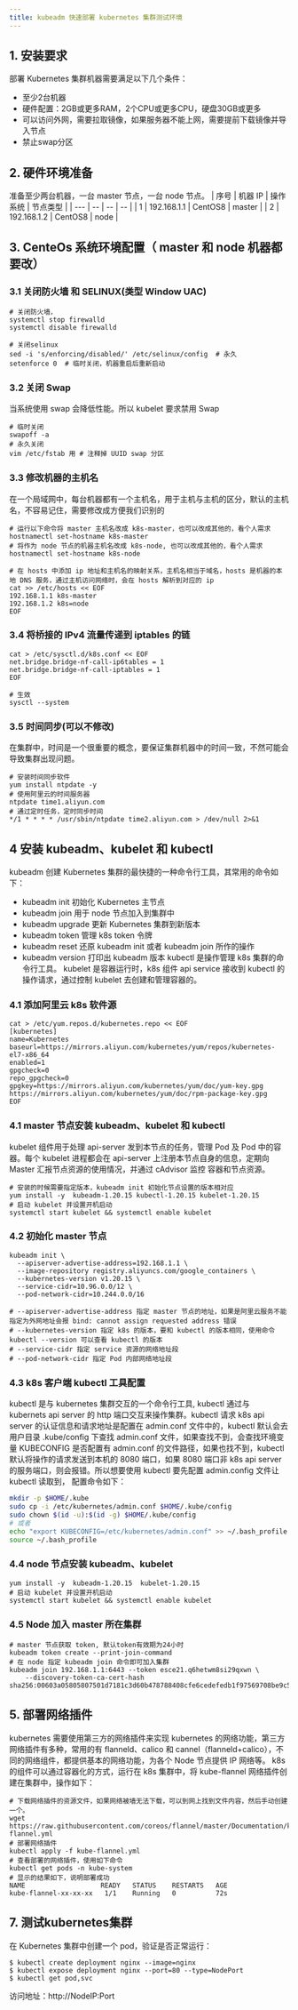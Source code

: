 ```yaml
---
title: kubeadm 快速部署 kubernetes 集群测试环境
---
```

## 1. 安装要求

部署 Kubernetes 集群机器需要满足以下几个条件：

- 至少2台机器
- 硬件配置：2GB或更多RAM，2个CPU或更多CPU，硬盘30GB或更多
- 可以访问外网，需要拉取镜像，如果服务器不能上网，需要提前下载镜像并导入节点
- 禁止swap分区

## 2. 硬件环境准备
准备至少两台机器，一台 master 节点，一台 node 节点。
| 序号 |  机器 IP     | 操作系统 | 节点类型 |
| --- | --           |  --      |    --   |
| 1   | 192.168.1.1 | CentOS8  | master  |
| 2   | 192.168.1.2 | CentOS8  |  node   |

## 3. CenteOs 系统环境配置（ master 和 node 机器都要改）
### 3.1 关闭防火墙 和 SELINUX(类型 Window UAC)
```
# 关闭防火墙，
systemctl stop firewalld
systemctl disable firewalld

# 关闭selinux
sed -i 's/enforcing/disabled/' /etc/selinux/config  # 永久
setenforce 0  # 临时关闭，机器重启后重新启动
```
### 3.2 关闭 Swap
当系统使用 swap 会降低性能。所以 kubelet 要求禁用 Swap
```
# 临时关闭
swapoff -a
# 永久关闭
vim /etc/fstab 用 # 注释掉 UUID swap 分区
```
### 3.3 修改机器的主机名
在一个局域网中，每台机器都有一个主机名，用于主机与主机的区分，默认的主机名，不容易记住，需要修改成方便我们识别的
```
# 运行以下命令将 master 主机名改成 k8s-master，也可以改成其他的，看个人需求
hostnamectl set-hostname k8s-master
# 将作为 node 节点的机器主机名改成 k8s-node, 也可以改成其他的，看个人需求
hostnamectl set-hostname k8s-node

# 在 hosts 中添加 ip 地址和主机名的映射关系，主机名相当于域名，hosts 是机器的本地 DNS 服务，通过主机访问网络时，会在 hosts 解析到对应的 ip
cat >> /etc/hosts << EOF
192.168.1.1 k8s-master
192.168.1.2 k8s=node
EOF
```
### 3.4 将桥接的 IPv4 流量传递到 iptables 的链
```
cat > /etc/sysctl.d/k8s.conf << EOF
net.bridge.bridge-nf-call-ip6tables = 1
net.bridge.bridge-nf-call-iptables = 1
EOF

# 生效
sysctl --system 
```
### 3.5 时间同步(可以不修改)
在集群中，时间是一个很重要的概念，要保证集群机器中的时间一致，不然可能会导致集群出现问题。
```
# 安装时间同步软件
yum install ntpdate -y
# 使用阿里云的时间服务器
ntpdate time1.aliyun.com 
# 通过定时任务，定时同步时间
*/1 * * * * /usr/sbin/ntpdate time2.aliyun.com > /dev/null 2>&1

```


## 4 安装 kubeadm、kubelet 和 kubectl
kubeadm 创建 Kubernetes 集群的最快捷的一种命令行工具，其常用的命令如下：
 - kubeadm init 初始化 Kubernetes 主节点
 - kubeadm join 用于 node 节点加入到集群中
 - kubeadm upgrade 更新 Kubernetes 集群到新版本
 - kubeadm token 管理 k8s token 令牌
 - kubeadm reset 还原 kubeadm init 或者 kubeadm join 所作的操作
 - kubeadm version 打印出 kubeadm 版本
kubectl 是操作管理 k8s 集群的命令行工具。
kubelet 是容器运行时，k8s 组件 api service 接收到 kubectl 的操作请求，通过控制 kubelet 去创建和管理容器的。 

### 4.1 添加阿里云 k8s 软件源
```
cat > /etc/yum.repos.d/kubernetes.repo << EOF
[kubernetes]
name=Kubernetes
baseurl=https://mirrors.aliyun.com/kubernetes/yum/repos/kubernetes-el7-x86_64
enabled=1
gpgcheck=0
repo_gpgcheck=0
gpgkey=https://mirrors.aliyun.com/kubernetes/yum/doc/yum-key.gpg https://mirrors.aliyun.com/kubernetes/yum/doc/rpm-package-key.gpg
EOF
```

### 4.1 master 节点安装 kubeadm、kubelet 和 kubectl
kubelet 组件用于处理 api-server 发到本节点的任务，管理 Pod 及 Pod 中的容器。每个 kubelet 进程都会在 api-server 上注册本节点自身的信息，定期向 Master 汇报节点资源的使用情况，并通过 cAdvisor 监控 容器和节点资源。
```
# 安装的时候需要指定版本，kubeadm init 初始化节点设置的版本相对应
yum install -y  kubeadm-1.20.15 kubectl-1.20.15 kubelet-1.20.15
# 启动 kubelet 并设置开机启动
systemctl start kubelet && systemctl enable kubelet
```

### 4.2 初始化 master 节点
```
kubeadm init \
  --apiserver-advertise-address=192.168.1.1 \ 
  --image-repository registry.aliyuncs.com/google_containers \
  --kubernetes-version v1.20.15 \
  --service-cidr=10.96.0.0/12 \
  --pod-network-cidr=10.244.0.0/16

# --apiserver-advertise-address 指定 master 节点的地址，如果是阿里云服务不能指定为外网地址会报 bind: cannot assign requested address 错误
# --kubernetes-version 指定 k8s 的版本，要和 kubectl 的版本相同，使用命令 kubectl --version 可以查看 kubectl 的版本
# --service-cidr 指定 service 资源的网络地址段
# --pod-network-cidr 指定 Pod 内部网络地址段

```
### 4.3 k8s 客户端 kubectl 工具配置
kubectl 是与 kubernetes 集群交互的一个命令行工具, kubectl 通过与 kubernets api server 的 http 端口交互来操作集群。kubectl 请求 k8s api server 的认证信息和请求地址是配置在 admin.conf 文件中的，kubectl 默认会去用户目录 .kube/config 下查找 admin.conf 文件，如果查找不到，会查找环境变量 KUBECONFIG 是否配置有 admin.conf 的文件路径，如果也找不到，kubectl 默认将操作的请求发送到本机的 8080 端口，如果 8080 端口非 k8s api server 的服务端口，则会报错。所以想要使用 kubectl 要先配置 admin.config 文件让 kubectl 读取到， 配置命令如下： 
```bash
mkdir -p $HOME/.kube
sudo cp -i /etc/kubernetes/admin.conf $HOME/.kube/config
sudo chown $(id -u):$(id -g) $HOME/.kube/config
# 或者
echo "export KUBECONFIG=/etc/kubernetes/admin.conf" >> ~/.bash_profile
source ~/.bash_profile
```
### 4.4 node 节点安装 kubeadm、kubelet 
```
yum install -y  kubeadm-1.20.15  kubelet-1.20.15
# 启动 kubelet 并设置开机启动
systemctl start kubelet && systemctl enable kubelet
```
### 4.5 Node 加入 master 所在集群
```
# master 节点获取 token, 默认token有效期为24小时 
kubeadm token create --print-join-command
# 在 node 指定 kubeadm join 命令即可加入集群 
kubeadm join 192.168.1.1:6443 --token esce21.q6hetwm8si29qxwn \
    --discovery-token-ca-cert-hash sha256:00603a05805807501d7181c3d60b478788408cfe6cedefedb1f97569708be9c5

```

## 5. 部署网络插件
kubernetes 需要使用第三方的网络插件来实现 kubernetes 的网络功能，第三方网络插件有多种，常用的有 flanneld、calico 和 cannel（flanneld+calico），不同的网络组件，都提供基本的网络功能，为各个 Node 节点提供 IP 网络等。
k8s 的组件可以通过容器化的方式，运行在 k8s 集群中，将 kube-flannel 网络插件创建在集群中，操作如下：
```
# 下载网络插件的资源文件，如果网络被墙无法下载，可以到网上找到文件内容，然后手动创建一个。
wget https://raw.githubusercontent.com/coreos/flannel/master/Documentation/kube-flannel.yml
# 部署网络插件
kubectl apply -f kube-flannel.yml     
# 查看部署的网络插件，使用如下命令       
kubectl get pods -n kube-system
# 显示的结果如下，说明部署成功
NAME                   READY   STATUS    RESTARTS   AGE
kube-flannel-xx-xx-xx   1/1    Running   0          72s

```

## 7. 测试kubernetes集群

在 Kubernetes 集群中创建一个 pod，验证是否正常运行：

```
$ kubectl create deployment nginx --image=nginx
$ kubectl expose deployment nginx --port=80 --type=NodePort
$ kubectl get pod,svc
```

访问地址：http://NodeIP:Port  





